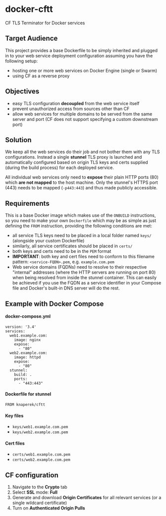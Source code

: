 # docker-cftt
CF TLS Terminator for Docker services

## Target Audience
This project provides a base Dockerfile to be simply inherited and plugged in to your web service deployment configuration assuming you have the following setup:

* hosting one or more web services on Docker Engine (single or Swarm)
* using CF as a reverse proxy

## Objectives
* easy TLS configuration **decoupled** from the web service itself
* prevent unauthorized access from sources other than CF
* allow web services for multiple domains to be served from the same server and port (CF does not support specifying a custom downstream port)

## Solution
We keep all the web services do their job and not bother them with any TLS configurations. Instead a single **stunnel** TLS proxy is launched and automatically configured based on origin TLS keys and certs supplied (during the build process) for each deployed service.

All individual web services only need to **expose** their plain HTTP ports (80) which **are not mapped** to the host machine. Only the stunnel's HTTPS port (443) needs to be mapped (`-p443:443`) and thus made publicly accessible.

## Requirements
This is a base Docker image which makes use of the `ONBUILD` instructions, so you need to make your own `Dockerfile` which may be as simple as just defining the `FROM` instruction, providing the following conditions are met:
* all service TLS keys need to be placed in a local folder named `keys/` (alongside your custom Dockerfile)
* similarly, all service certificates should be placed in `certs/`
* both keys and certs need to be in the `PEM` format
* **IMPORTANT**: both key and cert files need to conform to this filename pattern: `<service-FQDN>.pem`, e.g. `example.com.pem`
* Web service domains (FQDNs) need to resolve to their respective "internal" addresses (where the HTTP servers are running on port 80) when being resolved from inside the stunnel container. This can easily be achieved if you use the FQDN as a service identifier in your Compose file and Docker's built-in DNS server will do the rest.

## Example with Docker Compose
#### docker-compose.yml
```
version: '3.4'
services:
  web1.example.com:
    image: nginx
    expose:
      - "80"
  web2.example.com:
    image: httpd
    expose:
      - "80"
  stunnel:
    build: .
    ports:
      - "443:443"
```
#### Dockerfile for stunnel
```
FROM knaperek/cftt
```
#### Key files
* `keys/web1.example.com.pem`
* `keys/web2.example.com.pem`

#### Cert files
* `certs/web1.example.com.pem`
* `certs/web2.example.com.pem`

## CF configuration
1. Navigate to the **Crypto** tab
2. Select **SSL** mode: **Full**
3. Generate and download **Origin Certificates** for all relevant services (or a single wildcard certificate)
4. Turn on **Authenticated Origin Pulls**
